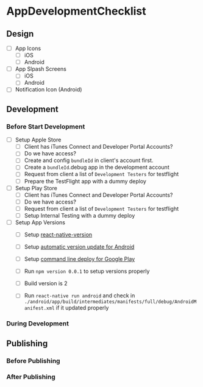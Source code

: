 # AppDevelopmentChecklist

## Design

- [ ] App Icons
  - [ ] iOS 
  - [ ] Android
- [ ] App Slpash Screens
  - [ ] iOS
  - [ ] Android
- [ ] Notification Icon (Android)

## Development

### Before Start Development

- [ ] Setup Apple Store
  - [ ] Client has iTunes Connect and Developer Portal Accounts?
  - [ ] Do we have access?
  - [ ] Create and config `bundleId` in client's account first.
  - [ ] Create a `bundleId`.debug app in the development account
  - [ ] Request from client a list of `Development Testers` for testflight
  - [ ] Prepare the TestFlight app with a dummy deploy

- [ ] Setup Play Store
  - [ ] Client has iTunes Connect and Developer Portal Accounts?
  - [ ] Do we have access?
  - [ ] Request from client a list of `Development Testers` for testflight
  - [ ] Setup Internal Testing with a dummy deploy
  
- [ ] Setup App Versions
  - [ ] Setup [react-native-version](https://www.npmjs.com/package/react-native-version)
  - [ ] Setup [automatic version update for Android](https://medium.com/@manas/manage-your-android-app-s-versioncode-versionname-with-gradle-7f9c5dcf09bf)
  - [ ] Setup [command line deploy for Google Play](https://github.com/codepath/android_guides/wiki/Automating-Publishing-to-the-Play-Store)
  - [ ] Run `npm version 0.0.1` to setup versions properly
  - [ ] Build version is 2
  - [ ] Run `react-native run android` and check in `./android/app/build/intermediates/manifests/full/debug/AndroidManifest.xml` if it updated properly
  
  
### During Development

## Publishing

### Before Publishing

### After Publishing

